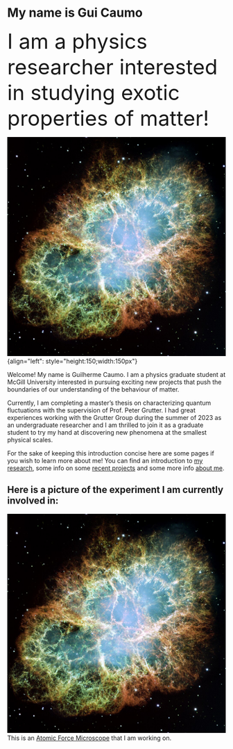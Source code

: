 # My name is Gui Caumo
<font size="8">   I am a physics researcher interested in studying exotic properties of matter! </font>

![Coma cluster](./media/Crab_Nebula.jpg "Crab Nebula"){align="left": style="height:150;width:150px"}

Welcome! My name is Guilherme Caumo. I am a physics graduate student at McGill University interested in pursuing exciting new projects that push the boundaries of our understanding of the behaviour of matter.

Currently, I am completing a master’s thesis on characterizing quantum fluctuations with the supervision of Prof. Peter Grutter. I had great experiences working with the Grutter Group during the summer of 2023 as an undergraduate researcher and I am thrilled to join it as a graduate student to try my hand at discovering new phenomena at the smallest physical scales.

For the sake of keeping this introduction concise here are some pages if you wish to learn more about me! You can find an introduction to [my research](./reasearch/research_index.md), some info on some [recent projects](./projects/project_index.md) and some more info [about me](./about/about.md).

## Here is a picture of the experiment I am currently involved in:

[![Crab Nebula](./media/Crab_Nebula.jpg "Crab Nebula")](https://en.wikipedia.org/wiki/Atomic_force_microscopy)
This is an [Atomic Force Microscope](https://en.wikipedia.org/wiki/Atomic_force_microscopy) that I am working on.
